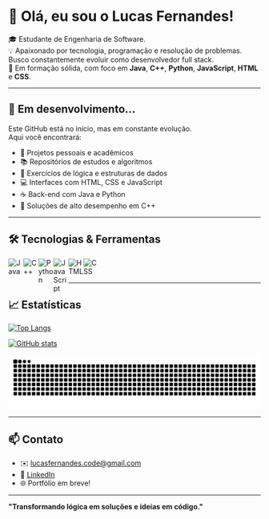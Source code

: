 # 👋 Olá, eu sou o Lucas Fernandes!

🎓 Estudante de Engenharia de Software.  
💡 Apaixonado por tecnologia, programação e resolução de problemas. Busco constantemente evoluir como desenvolvedor full stack.  
🚀 Em formação sólida, com foco em **Java**, **C++**, **Python**, **JavaScript**, **HTML** e **CSS**.

---

## 🚧 Em desenvolvimento...

Este GitHub está no início, mas em constante evolução.  
Aqui você encontrará:

- 🔧 Projetos pessoais e acadêmicos  
- 📚 Repositórios de estudos e algoritmos  
- 🧠 Exercícios de lógica e estruturas de dados  
- 💻 Interfaces com HTML, CSS e JavaScript  
- ☕ Back-end com Java e Python  
- 🧩 Soluções de alto desempenho em C++

---

## 🛠️ Tecnologias & Ferramentas

<img align="left" alt="Java" width="30px" src="https://cdn.jsdelivr.net/gh/devicons/devicon/icons/java/java-original.svg" />
<img align="left" alt="C++" width="30px" src="https://cdn.jsdelivr.net/gh/devicons/devicon/icons/cplusplus/cplusplus-original.svg" />
<img align="left" alt="Python" width="30px" src="https://cdn.jsdelivr.net/gh/devicons/devicon/icons/python/python-original.svg" />
<img align="left" alt="JavaScript" width="30px" src="https://cdn.jsdelivr.net/gh/devicons/devicon/icons/javascript/javascript-original.svg" />
<img align="left" alt="HTML" width="30px" src="https://cdn.jsdelivr.net/gh/devicons/devicon/icons/html5/html5-original.svg" />
<img align="left" alt="CSS" width="30px" src="https://cdn.jsdelivr.net/gh/devicons/devicon/icons/css3/css3-original.svg" />
<br><br>

---

## 📈 Estatísticas

[![Top Langs](https://github-readme-stats.vercel.app/api/top-langs/?username=LucasFernandesAR&layout=compact&theme=github_dark)](https://github.com/LucasFernandesAR)

[![GitHub stats](https://github-readme-stats.vercel.app/api?username=LucasFernandesAR&show_icons=true&theme=github_dark)](https://github.com/LucasFernandesAR)

<picture align="center">
  <source media="(prefers-color-scheme: dark)" srcset="https://raw.githubusercontent.com/LucasFernandesAR/LucasFernandesAR/output/github-contribution-grid-snake-dark.svg">
  <source media="(prefers-color-scheme: light)" srcset="https://raw.githubusercontent.com/LucasFernandesAR/LucasFernandesAR/output/github-contribution-grid-snake-dark.svg">
  <img align="center" alt="github contribution grid snake animation" src="https://raw.githubusercontent.com/LucasFernandesAR/LucasFernandesAR/output/github-contribution-grid-snake.svg">
</picture>

---

## 📫 Contato

- ✉️ lucasfernandes.code@gmail.com  
- 💼 [LinkedIn](https://www.linkedin.com/in/lucas-fernandes-alves-rodrigues/)  
- 🌐 Portfólio em breve!

---

**"Transformando lógica em soluções e ideias em código."**
